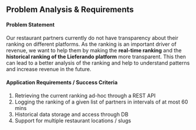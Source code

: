 
## Problem Analysis & Requirements

#### Problem Statement
Our restaurant partners currently do not have transparency about their ranking on different platforms. As the ranking is an important driver of revenue, we want to help them by making the **real-time ranking** and the **historical ranking of the Lieferando platform** more transparent. This then can lead to a better analysis of the ranking and help to understand patterns and increase revenue in the future.

#### Application Requirements / Success Criteria
1. Retrieving the current ranking ad-hoc through a REST API
2. Logging the ranking of a given list of partners in intervals of at most 60 mins
3. Historical data storage and access through DB
4. Support for multiple restaurant locations / slugs
